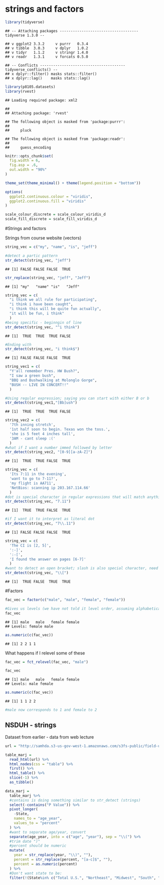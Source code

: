 strings and factors
================

``` r
library(tidyverse)
```

    ## -- Attaching packages ------------------------------------ tidyverse 1.3.0 --

    ## v ggplot2 3.3.2     v purrr   0.3.4
    ## v tibble  3.0.3     v dplyr   1.0.2
    ## v tidyr   1.1.2     v stringr 1.4.0
    ## v readr   1.3.1     v forcats 0.5.0

    ## -- Conflicts --------------------------------------- tidyverse_conflicts() --
    ## x dplyr::filter() masks stats::filter()
    ## x dplyr::lag()    masks stats::lag()

``` r
library(p8105.datasets)
library(rvest)
```

    ## Loading required package: xml2

    ## 
    ## Attaching package: 'rvest'

    ## The following object is masked from 'package:purrr':
    ## 
    ##     pluck

    ## The following object is masked from 'package:readr':
    ## 
    ##     guess_encoding

``` r
knitr::opts_chunk$set(
  fig.width = 6, 
  fig.asp = .6,
  out.width = "90%"
)

theme_set(theme_minimal() + theme(legend.position = "bottom"))

options(
  ggplot2.continuous.colour = "viridis", 
  ggplot2.continuous.fill = "viridis"
)

scale_colour_discrete = scale_colour_viridis_d
scale_fill_discrete = scale_fill_viridis_d
```

\#Strings and factors

Strings from course website (vectors)

``` r
string_vec = c("my", "name", "is", "jeff")

#detect a partic pattern
str_detect(string_vec, "jeff")
```

    ## [1] FALSE FALSE FALSE  TRUE

``` r
str_replace(string_vec, "jeff", "Jeff")
```

    ## [1] "my"   "name" "is"   "Jeff"

``` r
string_vec = c(
  "i think we all rule for participating",
  "i think i have been caught",
  "i think this will be quite fun actually",
  "it will be fun, i think"
  )
#being specific - beginngin of line
str_detect(string_vec, "^i think")
```

    ## [1]  TRUE  TRUE  TRUE FALSE

``` r
#Ending with
str_detect(string_vec, "i think$")
```

    ## [1] FALSE FALSE FALSE  TRUE

``` r
string_vec1 = c(
  "Y'all remember Pres. HW Bush?",
  "I saw a green bush",
  "BBQ and Bushwalking at Molonglo Gorge",
  "BUSH -- LIVE IN CONCERT!!"
  )

#Using regular expression; saying you can start with either B or b
str_detect(string_vec1,"[Bb]ush")
```

    ## [1]  TRUE  TRUE  TRUE FALSE

``` r
string_vec2 = c(
  '7th inning stretch',
  '1st half soon to begin. Texas won the toss.',
  'she is 5 feet 4 inches tall',
  '3AM - cant sleep :('
  )
#what if I want a number immed followed by letter
str_detect(string_vec2, "[0-9][a-zA-Z]")
```

    ## [1]  TRUE  TRUE FALSE  TRUE

``` r
string_vec = c(
  'Its 7:11 in the evening',
  'want to go to 7-11?',
  'my flight is AA711',
  'NetBios: scanning ip 203.167.114.66'
  )
#dot is special character in regular expressions that will match anything
str_detect(string_vec, "7.11")
```

    ## [1]  TRUE  TRUE FALSE  TRUE

``` r
#if I want it to interpret as literal dot
str_detect(string_vec, "7\\.11")
```

    ## [1] FALSE FALSE FALSE  TRUE

``` r
string_vec = c(
  'The CI is [2, 5]',
  ':-]',
  ':-[',
  'I found the answer on pages [6-7]'
  )
#want to detect an open bracket; slash is also special character, need \\
str_detect(string_vec, "\\[")
```

    ## [1]  TRUE FALSE  TRUE  TRUE

\#Factors

``` r
fac_vec = factor(c("male", "male", "female", "female"))

#Gives us levels (we have not told it level order, assuming alphabetical)
fac_vec
```

    ## [1] male   male   female female
    ## Levels: female male

``` r
as.numeric(c(fac_vec))
```

    ## [1] 2 2 1 1

What happens if I relevel some of these

``` r
fac_vec = fct_relevel(fac_vec, "male")

fac_vec
```

    ## [1] male   male   female female
    ## Levels: male female

``` r
as.numeric(c(fac_vec))
```

    ## [1] 1 1 2 2

``` r
#male now corresponds to 1 and female to 2
```

## NSDUH - strings

Dataset from earlier - data from web lecture

``` r
url = "http://samhda.s3-us-gov-west-1.amazonaws.com/s3fs-public/field-uploads/2k15StateFiles/NSDUHsaeShortTermCHG2015.htm"

table_marj = 
  read_html(url) %>% 
  html_nodes(css = "table") %>% 
  first() %>% 
  html_table() %>% 
  slice(-1) %>% 
  as_tibble()
```

``` r
data_marj = 
  table_marj %>% 
  #contains is doing something similar to str_detect (strings)
  select(-contains("P Value")) %>% 
  pivot_longer(
    -State, 
    names_to = "age_year",
    values_to = "percent"
  ) %>% 
  #want to separate age/year, convert
  separate(age_year, into = c("age", "year"), sep = "\\(") %>% 
  #trim date ")"
  #percent should be numeric
  mutate(
    year = str_replace(year, "\\)", ""),
    percent = str_replace(percent, "[a-c]$", ""),
    percent = as.numeric(percent)
  ) %>% 
  #Don't want state to be:
  filter(!(State%in% c("Total U.S.", "Northeast", "Midwest", "South", "West")))
```

